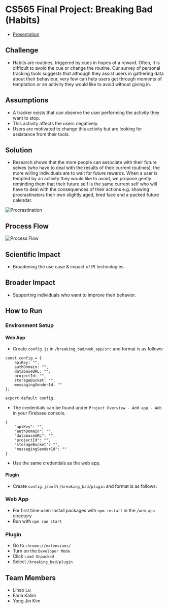 # CS565 Final Project: Breaking Bad (Habits)
- [Presentation](https://docs.google.com/presentation/d/1499HccIMGWPZ2VVAt6DuEi0QQmR2JdHvXhLpIxEgnnE/edit?usp=sharing)
## Challenge
- Habits are routines, triggered by cues in hopes of a reward. Often, it is difficult to avoid the cue or change the routine.
Our survey of personal tracking tools suggests that although they assist users in gathering data about their behaviour, very few can help users get through moments of temptation or an activity they would like to avoid without giving in.

## Assumptions
- A tracker exists that can observe the user performing the activity they want to stop.
- This activity affects the users negatively.
- Users are motivated to change this activity  but are looking for assistance from their tools.

## Solution 
- Research shows that the more people can associate with their future selves (who have to deal with the results of their current routines), the more willing individuals are to wait for future rewards. When a user is tempted by an activity they would like to avoid, we propose gently reminding them that their future self is the same current self who will have to deal with the consequences of their actions e.g. showing procrastinators their own slightly aged, tired face and a packed future calendar.

![Procrastination](https://i.imgur.com/hAq4Y9p.png)

## Process Flow
![Process Flow](https://i.imgur.com/4D3OYEi.png)

## Scientific Impact
- Broadening the use case & impact of PI technologies.

## Broader Impact
- Supporting individuals who want to improve their behavior.

## How to Run

### Environment Setup
#### Web App
- Create `config.js` in `/breaking_bad/web_app/src` and format is as follows:
```
const config = {
    apiKey: "",
    authDomain: "",
    databaseURL: "",
    projectId: "",
    storageBucket: "",
    messagingSenderId: ""
};

export default config; 
```
- The credentials can be found under `Project Overview - Add app - Web` in your Firebase console. 
```
{
    "apiKey": "",
    "authDomain": "",
    "databaseURL": "",
    "projectId": "",
    "storageBucket": "",
    "messagingSenderId": ""
}
```
- Use the same credentials as the web app.

#### Plugin

- Create `config.json` in `/breaking_bad/plugin` and format is as follows:

### Web App
- For first time user: Install packages with `npm install` in the `/web_app` directory
- Run with `npm run start`

### Plugin
- Go to `chrome://extensions/`
- Turn on the `Developer Mode`
- Click `Load Unpacked`
- Select `/breaking_bad/plugin`

## Team Members
- Lihao Lu
- Faria Kalim
- Yong Jin Kim
